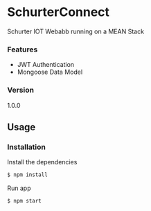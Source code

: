 # SchurterConnect
Schurter IOT Webabb running on a MEAN Stack

### Features
+ JWT Authentication
+ Mongoose Data Model

### Version
1.0.0

## Usage


### Installation

Install the dependencies

```sh
$ npm install
```
Run app

```sh
$ npm start
```
